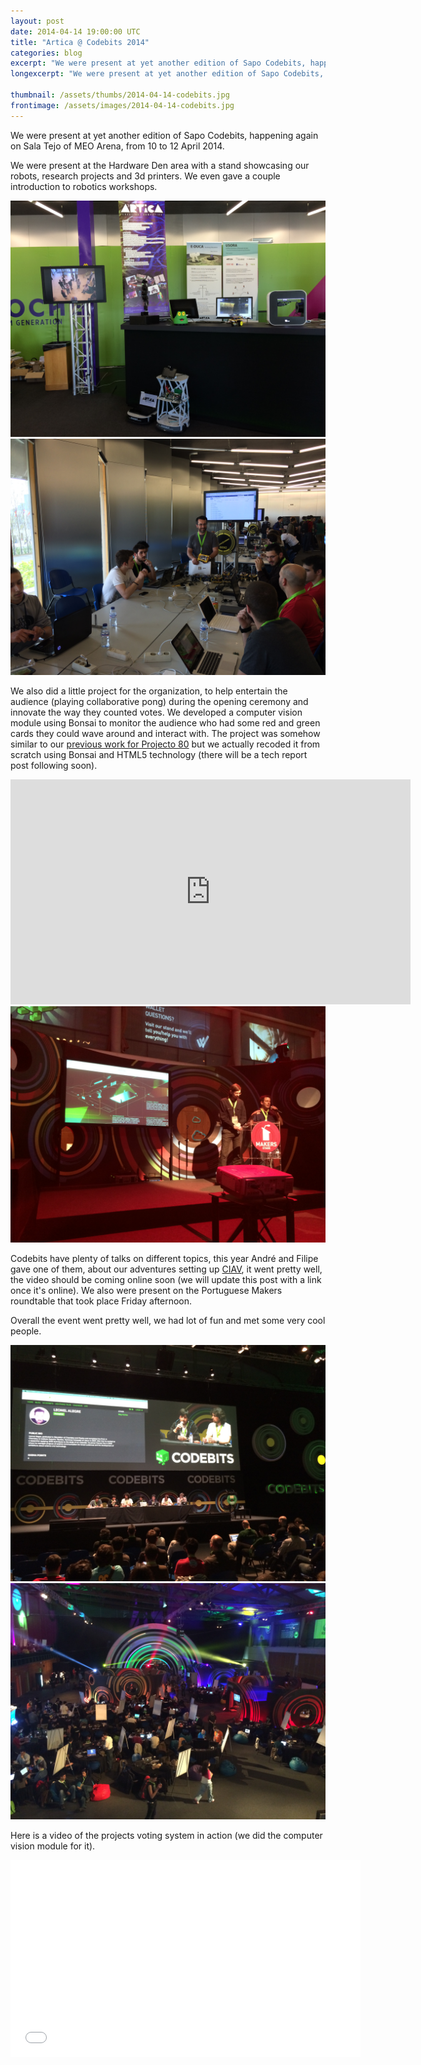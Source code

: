 ```yaml
---
layout: post
date: 2014-04-14 19:00:00 UTC
title: "Artica @ Codebits 2014"
categories: blog
excerpt: "We were present at yet another edition of Sapo Codebits, happening again on Sala Tejo of MEO Arena, from 10 to 12 April 2014."
longexcerpt: "We were present at yet another edition of Sapo Codebits, happening again on Sala Tejo of MEO Arena, from 10 to 12 April 2014."

thumbnail: /assets/thumbs/2014-04-14-codebits.jpg
frontimage: /assets/images/2014-04-14-codebits.jpg
---
```


We were present at yet another edition of Sapo Codebits, happening again on Sala Tejo of MEO Arena, from 10 to 12 April 2014.

We were present at the Hardware Den area with a stand showcasing our robots, research projects and 3d printers. We even gave a couple introduction to robotics workshops.

<img class="postimage" src="/assets/images/2014-04-14-codebits_1.jpg"/>

<img class="postimage" src="/assets/images/2014-04-14-codebits_5.jpg"/>

We also did a little project for the organization, to help entertain the audience (playing collaborative pong) during the opening ceremony and innovate the way they counted votes. We developed a computer vision module using Bonsai to monitor the audience who had some red and green cards they could wave around and interact with. The project was somehow similar to our <a href="http://artica.cc/projects/interactive/2013/09/26/audience-pong.html">previous work for Projecto 80</a> but we actually recoded it from scratch using Bonsai and HTML5 technology (there will be a tech report post following soon).

<iframe src="http://rd3.videos.sapo.pt/playhtml?file=http://rd3.videos.sapo.pt/NuRAWAms8dISgkdlJfny/mov/1" frameborder="0" scrolling="no" width="640" height="360" webkitallowfullscreen mozallowfullscreen allowfullscreen ></iframe>

<img class="postimage" src="/assets/images/2014-04-14-codebits_3.jpg"/>

Codebits have plenty of talks on different topics, this year André and Filipe gave one of them, about our adventures setting up <a href="http://artica.cc/projects/interactive/2013/07/15/ciav-tech-report.html">CIAV</a>, it went pretty well, the video should be coming online soon (we will update this post with a link once it's online). We also were present on the Portuguese Makers roundtable that took place Friday afternoon.

Overall the event went pretty well, we had lot of fun and met some very cool people.

<img class="postimage" src="/assets/images/2014-04-14-codebits_4.jpg"/>

<img class="postimage" src="/assets/images/2014-04-14-codebits.jpg"/>

Here is a video of the projects voting system in action (we did the computer vision module for it).

<iframe width="560" height="315" src="//www.youtube.com/embed/KC0FbYL5YsE" frameborder="0" allowfullscreen></iframe>